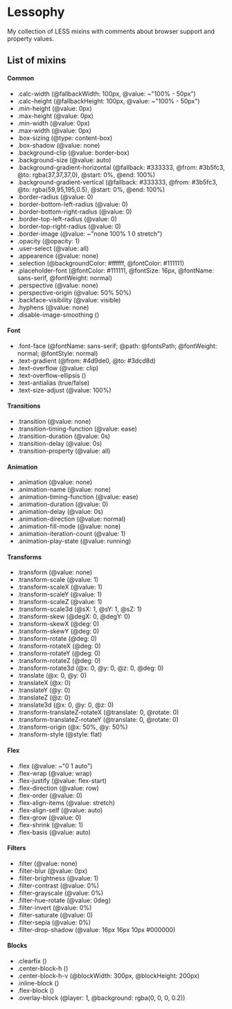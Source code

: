 Lessophy
===================

My collection of LESS mixins with comments about browser support and property values.

## List of mixins

#### Common

* .calc-width (@fallbackWidth: 100px, @value: ~"100% - 50px")
* .calc-height (@fallbackHeight: 100px, @value: ~"100% - 50px")
* .min-height (@value: 0px)
* .max-height (@value: 0px)
* .min-width (@value: 0px)
* .max-width (@value: 0px)
* .box-sizing (@type: content-box)
* .box-shadow (@value: none)
* .background-clip (@value: border-box)
* .background-size (@value: auto)
* .background-gradient-horizontal (@fallback: #333333, @from: #3b5fc3, @to: rgba(37,37,37,0), @start: 0%, @end: 100%)
* .background-gradient-vertical (@fallback: #333333, @from: #3b5fc3, @to: rgba(59,95,195,0.5), @start: 0%, @end: 100%)
* .border-radius (@value: 0)
* .border-bottom-left-radius (@value: 0)
* .border-bottom-right-radius (@value: 0)
* .border-top-left-radius (@value: 0)
* .border-top-right-radius (@value: 0)
* .border-image (@value: ~"none 100% 1 0 stretch")
* .opacity (@opacity: 1)
* .user-select (@value: all)
* .appearence (@value: none)
* .selection (@backgroundColor: #ffffff, @fontColor: #111111)
* .placeholder-font (@fontColor: #111111, @fontSize: 16px, @fontName: sans-serif, @fontWeight: normal)
* .perspective (@value: none)
* .perspective-origin (@value: 50% 50%)
* .backface-visibility (@value: visible)
* .hyphens (@value: none)
* .disable-image-smoothing ()

#### Font

* .font-face (@fontName: sans-serif; @path: @fontsPath; @fontWeight: normal; @fontStyle: normal)
* .text-gradient (@from: #4d9de0, @to: #3dcd8d)
* .text-overflow (@value: clip)
* .text-overflow-ellipsis ()
* .text-antialias (true/false)
* .text-size-adjust (@value: 100%)

#### Transitions

* .transition (@value: none)
* .transition-timing-function (@value: ease)
* .transition-duration (@value: 0s)
* .transition-delay (@value: 0s)
* .transition-property (@value: all)

#### Animation

* .animation (@value: none)
* .animation-name (@value: none)
* .animation-timing-function (@value: ease)
* .animation-duration (@value: 0)
* .animation-delay (@value: 0s)
* .animation-direction (@value: normal)
* .animation-fill-mode (@value: none)
* .animation-iteration-count (@value: 1)
* .animation-play-state (@value: running)

#### Transforms

* .transform (@value: none)
* .transform-scale (@value: 1)
* .transform-scaleX (@value: 1)
* .transform-scaleY (@value: 1)
* .transform-scaleZ (@value: 1)
* .transform-scale3d (@sX: 1, @sY: 1, @sZ: 1)
* .transform-skew (@degX: 0, @degY: 0)
* .transform-skewX (@deg: 0)
* .transform-skewY (@deg: 0)
* .transform-rotate (@deg: 0)
* .transform-rotateX (@deg: 0)
* .transform-rotateY (@deg: 0)
* .transform-rotateZ (@deg: 0)
* .transform-rotate3d (@x: 0, @y: 0, @z: 0, @deg: 0)
* .translate (@x: 0, @y: 0)
* .translateX (@x: 0)
* .translateY (@y: 0)
* .translateZ (@z: 0)
* .translate3d (@x: 0, @y: 0, @z: 0)
* .transform-translateZ-rotateX (@translate: 0, @rotate: 0)
* .transform-translateZ-rotateY (@translate: 0, @rotate: 0)
* .transform-origin (@x: 50%, @y: 50%)
* .transform-style (@style: flat)

#### Flex

* .flex (@value: ~"0 1 auto")
* .flex-wrap (@value: wrap)
* .flex-justify (@value: flex-start)
* .flex-direction (@value: row)
* .flex-order (@value: 0)
* .flex-align-items (@value: stretch)
* .flex-align-self (@value: auto)
* .flex-grow (@value: 0)
* .flex-shrink (@value: 1)
* .flex-basis (@value: auto)

#### Filters

* .filter (@value: none)
* .filter-blur (@value: 0px)
* .filter-brightness (@value: 1)
* .filter-contrast (@value: 0%)
* .filter-grayscale (@value: 0%)
* .filter-hue-rotate (@value: 0deg)
* .filter-invert (@value: 0%)
* .filter-saturate (@value: 0)
* .filter-sepia (@value: 0%)
* .filter-drop-shadow (@value: 16px 16px 10px #000000)

#### Blocks

* .clearfix ()
* .center-block-h ()
* .center-block-h-v (@blockWidth: 300px, @blockHeight: 200px)
* .inline-block ()
* .flex-block ()
* .overlay-block (@layer: 1, @background: rgba(0, 0, 0, 0.2))
